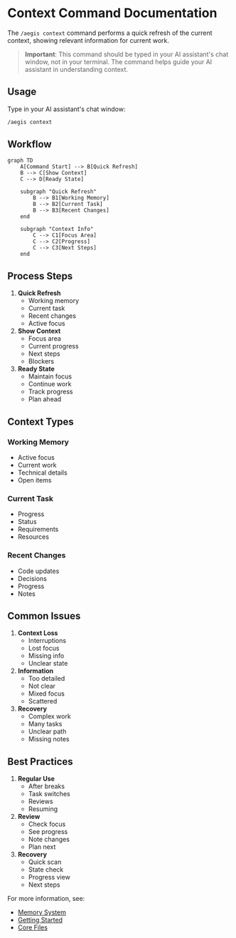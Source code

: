 # Context Command Documentation

The `/aegis context` command performs a quick refresh of the current context, showing relevant information for current work.

> **Important**: This command should be typed in your AI assistant's chat window, not in your terminal. The command helps guide your AI assistant in understanding context.

## Usage

Type in your AI assistant's chat window:

```bash
/aegis context
```

## Workflow

```mermaid
graph TD
    A[Command Start] --> B[Quick Refresh]
    B --> C[Show Context]
    C --> D[Ready State]

    subgraph "Quick Refresh"
        B --> B1[Working Memory]
        B --> B2[Current Task]
        B --> B3[Recent Changes]
    end

    subgraph "Context Info"
        C --> C1[Focus Area]
        C --> C2[Progress]
        C --> C3[Next Steps]
    end
```

## Process Steps

1. **Quick Refresh**
   * Working memory
   * Current task
   * Recent changes
   * Active focus
2. **Show Context**
   * Focus area
   * Current progress
   * Next steps
   * Blockers
3. **Ready State**
   * Maintain focus
   * Continue work
   * Track progress
   * Plan ahead

## Context Types

### Working Memory

* Active focus
* Current work
* Technical details
* Open items

### Current Task

* Progress
* Status
* Requirements
* Resources

### Recent Changes

* Code updates
* Decisions
* Progress
* Notes

## Common Issues

1. **Context Loss**
   * Interruptions
   * Lost focus
   * Missing info
   * Unclear state
2. **Information**
   * Too detailed
   * Not clear
   * Mixed focus
   * Scattered
3. **Recovery**
   * Complex work
   * Many tasks
   * Unclear path
   * Missing notes

## Best Practices

1. **Regular Use**
   * After breaks
   * Task switches
   * Reviews
   * Resuming
2. **Review**
   * Check focus
   * See progress
   * Note changes
   * Plan next
3. **Recovery**
   * Quick scan
   * State check
   * Progress view
   * Next steps

For more information, see:

* [Memory System](../memory_system.md)
* [Getting Started](../)
* [Core Files](../core_files.md)

